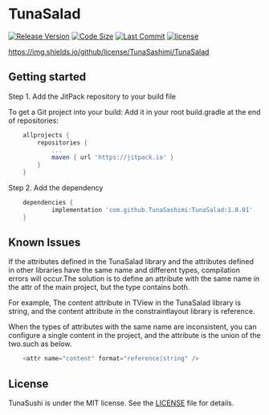 # TunaSalad

[![Release Version](https://img.shields.io/github/v/release/TunaSashimi/TunaSalad.svg)](https://github.com/TunaSashimi/TunaSalad/releases)
[![Code Size](https://img.shields.io/github/languages/code-size/TunaSashimi/TunaSalad)](https://github.com/TunaSashimi/TunaSalad)
[![Last Commit](https://img.shields.io/github/last-commit/TunaSashimi/TunaSalad)](https://github.com/TunaSashimi/TunaSalad/commits)
[![license](https://img.shields.io/github/license/TunaSashimi/TunaSalad)](https://github.com/TunaSashimi/TunaSalad/blob/master/LICENSE)

https://img.shields.io/github/license/TunaSashimi/TunaSalad

## Getting started

Step 1. Add the JitPack repository to your build file

To get a Git project into your build:
Add it in your root build.gradle at the end of repositories:

```gradle
	allprojects {
		repositories {
			...
			maven { url 'https://jitpack.io' }
		}
	}
```  
Step 2. Add the dependency
  
```gradle
  	dependencies {
	        implementation 'com.github.TunaSashimi:TunaSalad:1.0.01'
	}
```
	
## Known Issues

If the attributes defined in the TunaSalad library and the attributes defined in other libraries have the same name and different types, compilation errors will occur.The solution is to define an attribute with the same name in the attr of the main project, but the type contains both.

For example, The content attribute in TView in the TunaSalad library is string, and the content attribute in the constraintlayout library is reference.

When the types of attributes with the same name are inconsistent, you can configure a single content in the project, and the attribute is the union of the two.such as below.

```java
	<attr name="content" format="reference|string" />
```

## License
TunaSushi is under the MIT license. See the [LICENSE](https://github.com/TunaSashimi/TunaSalad/blob/master/LICENSE) file for details.
